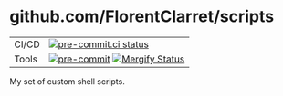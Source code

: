# github.com/FlorentClarret/scripts

|       |                                                                                                                                                      |
|-------|------------------------------------------------------------------------------------------------------------------------------------------------------|
| CI/CD | [![pre-commit.ci status][pre-commit-ci-badge]][pre-commit-ci-result]                                                                                 |
| Tools | [![pre-commit][pre-commit-badge]][pre-commit-badge] [![Mergify Status][mergify-badge]][mergify-website] |

My set of custom shell scripts.

[mergify-website]: https://mergify.com
[mergify-badge]: https://img.shields.io/endpoint.svg?url=https://api.mergify.com/v1/badges/FlorentClarret/scripts&style=flat
[pre-commit-ci-badge]: https://results.pre-commit.ci/badge/github/FlorentClarret/scripts/main.svg
[pre-commit-ci-result]: https://results.pre-commit.ci/latest/github/FlorentClarret/scripts/main
[pre-commit-badge]: https://img.shields.io/badge/pre--commit-enabled-brightgreen?logo=pre-commit
[pre-commit-website]: https://img.shields.io/badge/pre--commit-enabled-brightgreen?logo=pre-commit
